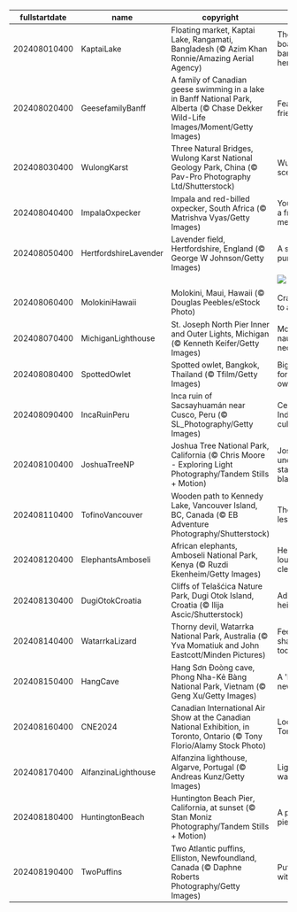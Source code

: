 |fullstartdate|name|copyright|title|image|
|--|--|--|--|--|
202408010400|KaptaiLake|Floating market, Kaptai Lake, Rangamati, Bangladesh (© Azim Khan Ronnie/Amazing Aerial Agency)|There's a boatload of bargains here|![](/en-CA/2024/08/202408010400KaptaiLake.jpg)|
202408020400|GeesefamilyBanff|A family of Canadian geese swimming in a lake in Banff National Park, Alberta (© Chase Dekker Wild-Life Images/Moment/Getty Images)|Feathered friends|![](/en-CA/2024/08/202408020400GeesefamilyBanff.jpg)|
202408030400|WulongKarst|Three Natural Bridges, Wulong Karst National Geology Park, China (© Pav-Pro Photography Ltd/Shutterstock)|Wulong's scenic trio|![](/en-CA/2024/08/202408030400WulongKarst.jpg)|
202408040400|ImpalaOxpecker|Impala and red-billed oxpecker, South Africa (© Matrishva Vyas/Getty Images)|You've got a friend in me|![](/en-CA/2024/08/202408040400ImpalaOxpecker.jpg)|
202408050400|HertfordshireLavender|Lavender field, Hertfordshire, England (© George W Johnson/Getty Images)|A sea of purple|![](/en-CA/2024/08/202408050400HertfordshireLavender.jpg)|
||||![](/en-CA/2024/08/.jpg)|
202408060400|MolokiniHawaii|Molokini, Maui, Hawaii (© Douglas Peebles/eStock Photo)|Cratering to all tastes|![](/en-CA/2024/08/202408060400MolokiniHawaii.jpg)|
202408070400|MichiganLighthouse|St. Joseph North Pier Inner and Outer Lights, Michigan (© Kenneth Keifer/Getty Images)|More than nautical necessity|![](/en-CA/2024/08/202408070400MichiganLighthouse.jpg)|
202408080400|SpottedOwlet|Spotted owlet, Bangkok, Thailand (© Tfilm/Getty Images)|Big stare for a little owl|![](/en-CA/2024/08/202408080400SpottedOwlet.jpg)|
202408090400|IncaRuinPeru|Inca ruin of Sacsayhuamán near Cusco, Peru (© SL_Photography/Getty Images)|Celebrating Indigenous culture|![](/en-CA/2024/08/202408090400IncaRuinPeru.jpg)|
202408100400|JoshuaTreeNP|Joshua Tree National Park, California (© Chris Moore - Exploring Light Photography/Tandem Stills + Motion)|Joshua under a starry blanket|![](/en-CA/2024/08/202408100400JoshuaTreeNP.jpg)|
202408110400|TofinoVancouver|Wooden path to Kennedy Lake, Vancouver Island, BC, Canada (© EB Adventure Photography/Shutterstock)|The path less taken|![](/en-CA/2024/08/202408110400TofinoVancouver.jpg)|
202408120400|ElephantsAmboseli|African elephants, Amboseli National Park, Kenya (© Ruzdi Ekenheim/Getty Images)|Herd you loud and clear|![](/en-CA/2024/08/202408120400ElephantsAmboseli.jpg)|
202408130400|DugiOtokCroatia|Cliffs of Telašćica Nature Park, Dugi Otok Island, Croatia (© Ilija Ascic/Shutterstock)|Adriatic heights|![](/en-CA/2024/08/202408130400DugiOtokCroatia.jpg)|
202408140400|WatarrkaLizard|Thorny devil, Watarrka National Park, Australia (© Yva Momatiuk and John Eastcott/Minden Pictures)|Feeling sharp today|![](/en-CA/2024/08/202408140400WatarrkaLizard.jpg)|
202408150400|HangCave|Hang Sơn Đoòng cave, Phong Nha-Kẻ Bàng National Park, Vietnam (© Geng Xu/Getty Images)|A 'hole' new world|![](/en-CA/2024/08/202408150400HangCave.jpg)|
202408160400|CNE2024|Canadian International Air Show at the Canadian National Exhibition, in Toronto, Ontario (© Tony Florio/Alamy Stock Photo)|Look up, Toronto!|![](/en-CA/2024/08/202408160400CNE2024.jpg)|
202408170400|AlfanzinaLighthouse|Alfanzina lighthouse, Algarve, Portugal (© Andreas Kunz/Getty Images)|Light the way|![](/en-CA/2024/08/202408170400AlfanzinaLighthouse.jpg)|
202408180400|HuntingtonBeach|Huntington Beach Pier, California, at sunset (© Stan Moniz Photography/Tandem Stills + Motion)|A peerless pier|![](/en-CA/2024/08/202408180400HuntingtonBeach.jpg)|
202408190400|TwoPuffins|Two Atlantic puffins, Elliston, Newfoundland, Canada (© Daphne Roberts Photography/Getty Images)|Puffins with a plan|![](/en-CA/2024/08/202408190400TwoPuffins.jpg)|
